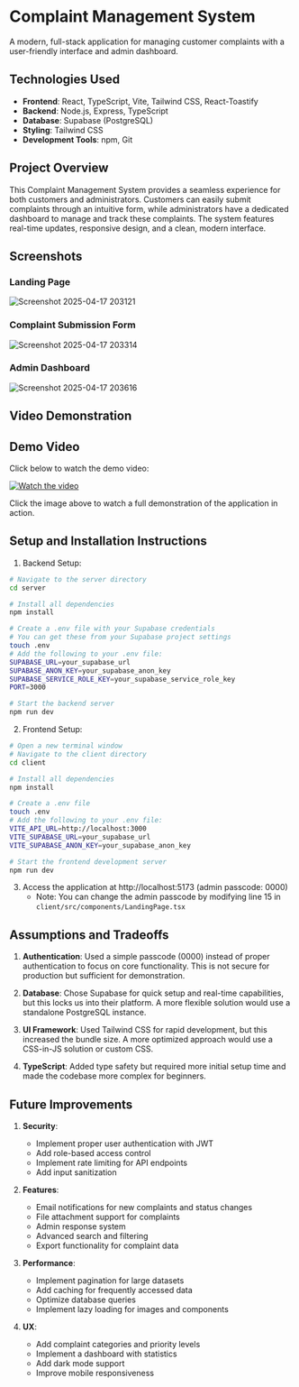# Complaint Management System

A modern, full-stack application for managing customer complaints with a user-friendly interface and admin dashboard.

## Technologies Used

- **Frontend**: React, TypeScript, Vite, Tailwind CSS, React-Toastify
- **Backend**: Node.js, Express, TypeScript
- **Database**: Supabase (PostgreSQL)
- **Styling**: Tailwind CSS
- **Development Tools**: npm, Git

## Project Overview

This Complaint Management System provides a seamless experience for both customers and administrators. Customers can easily submit complaints through an intuitive form, while administrators have a dedicated dashboard to manage and track these complaints. The system features real-time updates, responsive design, and a clean, modern interface.

## Screenshots

### Landing Page
![Screenshot 2025-04-17 203121](https://github.com/user-attachments/assets/4b750900-8305-4e95-920c-0e50c0ff2e41)


### Complaint Submission Form
![Screenshot 2025-04-17 203314](https://github.com/user-attachments/assets/88c34942-1564-4b8e-84a0-1833cf1cf49c)


### Admin Dashboard
![Screenshot 2025-04-17 203616](https://github.com/user-attachments/assets/7c8865ae-0bca-4362-b1cb-1cbb1dd08ffe)

## Video Demonstration

## Demo Video
Click below to watch the demo video:

[![Watch the video](https://img.youtube.com/vi/rYnnORK5wuM/0.jpg)](https://www.youtube.com/watch?v=rYnnORK5wuM)

Click the image above to watch a full demonstration of the application in action.




## Setup and Installation Instructions

1. Backend Setup:
```bash
# Navigate to the server directory
cd server

# Install all dependencies
npm install

# Create a .env file with your Supabase credentials
# You can get these from your Supabase project settings
touch .env
# Add the following to your .env file:
SUPABASE_URL=your_supabase_url
SUPABASE_ANON_KEY=your_supabase_anon_key
SUPABASE_SERVICE_ROLE_KEY=your_supabase_service_role_key
PORT=3000

# Start the backend server
npm run dev
```

2. Frontend Setup:
```bash
# Open a new terminal window
# Navigate to the client directory
cd client

# Install all dependencies
npm install

# Create a .env file
touch .env
# Add the following to your .env file:
VITE_API_URL=http://localhost:3000
VITE_SUPABASE_URL=your_supabase_url
VITE_SUPABASE_ANON_KEY=your_supabase_anon_key

# Start the frontend development server
npm run dev
```

3. Access the application at http://localhost:5173 (admin passcode: 0000)
   - Note: You can change the admin passcode by modifying line 15 in `client/src/components/LandingPage.tsx`

## Assumptions and Tradeoffs

1. **Authentication**: Used a simple passcode (0000) instead of proper authentication to focus on core functionality. This is not secure for production but sufficient for demonstration.

2. **Database**: Chose Supabase for quick setup and real-time capabilities, but this locks us into their platform. A more flexible solution would use a standalone PostgreSQL instance.

3. **UI Framework**: Used Tailwind CSS for rapid development, but this increased the bundle size. A more optimized approach would use a CSS-in-JS solution or custom CSS.

4. **TypeScript**: Added type safety but required more initial setup time and made the codebase more complex for beginners.

## Future Improvements

1. **Security**:
   - Implement proper user authentication with JWT
   - Add role-based access control
   - Implement rate limiting for API endpoints
   - Add input sanitization

2. **Features**:
   - Email notifications for new complaints and status changes
   - File attachment support for complaints
   - Admin response system
   - Advanced search and filtering
   - Export functionality for complaint data

3. **Performance**:
   - Implement pagination for large datasets
   - Add caching for frequently accessed data
   - Optimize database queries
   - Implement lazy loading for images and components

4. **UX**:
   - Add complaint categories and priority levels
   - Implement a dashboard with statistics
   - Add dark mode support
   - Improve mobile responsiveness

